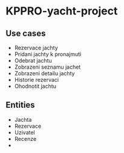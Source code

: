 # KPPRO-yacht-project

## Use cases
 - Rezervace jachty
 - Pridani jachty k pronajmuti
 - Odebrat jachtu
 - Zobrazeni seznamu jachet
 - Zobrazeni detailu jachty
 - Historie rezervaci
 - Ohodnotit jachtu

## Entities

 - Jachta
 - Rezervace
 - Uzivatel
 - Recenze
 - 